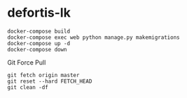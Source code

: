 # defortis-lk

```
docker-compose build
docker-compose exec web python manage.py makemigrations
docker-compose up -d
docker-compose down
```

Git Force Pull
```
git fetch origin master
git reset --hard FETCH_HEAD
git clean -df
```
